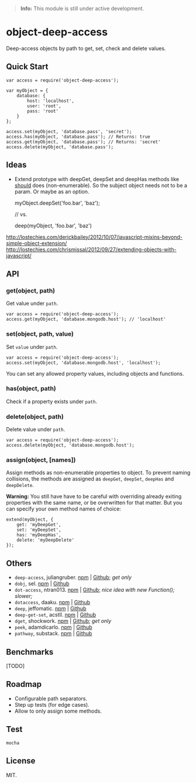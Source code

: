 > **Info:** This module is still under active development.

# object-deep-access

Deep-access objects by path to get, set, check and delete values.

## Quick Start

    var access = require('object-deep-access');
    
    var myObject = {
        database: {
            host: 'localhost',
            user: 'root',
            pass: 'root'
        }
    };
    
    access.set(myObject, 'database.pass', 'secret');
    access.has(myObject, 'database.pass'); // Returns: true
    access.get(myObject, 'database.pass'); // Returns: 'secret'
    access.delete(myObject, 'database.pass'); 

## Ideas

* Extend prototype with deepGet, deepSet and deepHas methods like [should](https://github.com/visionmedia/should.js/) does (non-enumerable). So the subject object needs not to be a param. Or maybe as an option.
    
    myObject.deepSet('foo.bar', 'baz');
    
    // vs.
    
    deep(myObject, 'foo.bar', 'baz')
        
http://lostechies.com/derickbailey/2012/10/07/javascript-mixins-beyond-simple-object-extension/
http://lostechies.com/chrismissal/2012/09/27/extending-objects-with-javascript/

## API

### get(object, path)

Get value under `path`.

    var access = require('object-deep-access');
    access.get(myObject, 'database.mongodb.host'); // 'localhost'

### set(object, path, value)

Set `value` under `path`.

    var access = require('object-deep-access');
    access.set(myObject, 'database.mongodb.host', 'localhost');

You can set any allowed property values, including objects and functions.

### has(object, path)

Check if a property exists under `path`.

### delete(object, path)

Delete value under `path`.

    var access = require('object-deep-access');
    access.delete(myObject, 'database.mongodb.host');

### assign(object, [names])

Assign methods as non-enumerable properties to object. To prevent naming collisions, the methods are assigned as `deepGet`, `deepSet`, `deepHas` and `deepDelete`.

**Warning:** You still have have to be careful with overriding already exiting properties with the same name, or be overwritten for that matter. But you can specify your own method names of choice:

    extend(myObject, {
        get: 'myDeepGet',
        set: 'myDeepSet',
        has: 'myDeepHas',
        delete: 'myDeepDelete'
    });

## Others

* `deep-access`, juliangruber. [npm](https://www.npmjs.org/package/deep-access) | [Github](https://github.com/juliangruber/deep-access); *get only*
* `dobj`, sel. [npm](https://www.npmjs.org/package/dobj) | [Github](https://github.com/finalclass/dobj)
* `dot-access`, ntran013. [npm](https://www.npmjs.org/package/dot-access) | [Github](https://github.com/Ntran013/dot-access); *nice idea with new Function(); slower;*
* `dotaccess`, daaku. [npm](https://www.npmjs.org/package/dotaccess) | [Github](https://github.com/daaku/nodejs-dotaccess)
* `deep`, jeffomatic. [npm](https://www.npmjs.org/package/deep) | [Github](https://github.com/jeffomatic/deep)
* `deep-get-set`, acstll. [npm](https://www.npmjs.org/package/deep-get-set) | [Github](https://github.com/acstll/deep-get-set)
* `dget`, shockwork. [npm](https://www.npmjs.org/package/dget) | [Github](https://github.com/shockwork/dget); *get only*
* `peek`, adamdicarlo. [npm](https://www.npmjs.org/package/peek) | [Github](https://github.com/adamdicarlo/peek)
* `pathway`, substack. [npm](https://www.npmjs.org/package/pathway) | [Github](https://github.com/substack/node-pathway)

## Benchmarks

[TODO]

## Roadmap

* Configurable path separators.
* Step up tests (for edge cases).
* Allow to only assign some methods.

## Test

    mocha
    
## License

MIT.